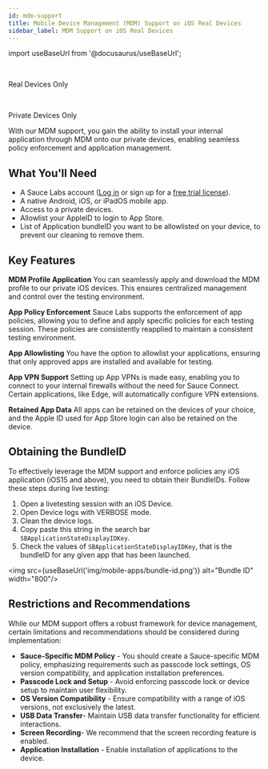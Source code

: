 ```yaml
---
id: mdm-support
title: Mobile Device Management (MDM) Support on iOS Real Devices
sidebar_label: MDM Support on iOS Real Devices
---
```


import useBaseUrl from '@docusaurus/useBaseUrl';

<br/><p><span className="sauceGreen">Real Devices Only</span></p> 
<br/><p><span className="sauceGreen">Private Devices Only</span></p>

With our MDM support, you gain the ability to install your internal application through MDM  onto our private devices, enabling seamless policy enforcement and application management. 

## What You'll Need

- A Sauce Labs account ([Log in](https://accounts.saucelabs.com/am/XUI/#login/) or sign up for a [free trial license](https://saucelabs.com/sign-up)).
- A native Android, iOS, or iPadOS mobile app.
- Access to a private devices.
- Allowlist your AppleID to login to App Store.
- List of Application bundleID you want to be allowlisted on your device, to prevent our cleaning to remove them.  

## Key Features

**MDM Profile Application**
You can seamlessly apply and download the MDM profile to our private iOS devices. This ensures centralized management and control over the testing environment.

**App Policy Enforcement**
Sauce Labs supports the enforcement of app policies, allowing you to define and apply specific policies for each testing session. These policies are consistently reapplied to maintain a consistent testing environment.

**App Allowlisting**
You have the option to allowlist your applications, ensuring that only approved apps are installed and available for testing. 

**App VPN Support**
Setting up App VPNs is made easy, enabling you to connect to your internal firewalls without the need for Sauce Connect. Certain applications, like Edge, will automatically configure VPN extensions.

**Retained App Data**
All apps can be retained on the devices of your choice, and the Apple ID used for App Store login can also be retained on the device.

## Obtaining the BundleID

To effectively leverage the MDM support and enforce policies any iOS application (iOS15 and above), you need to obtain their BundleIDs. Follow these steps during live testing:

1. Open a livetesting session with an iOS Device.
2. Open Device logs with VERBOSE mode.
3. Clean the device logs.
4. Copy paste this string in the search bar `SBApplicationStateDisplayIDKey`.
5. Check the values of `SBApplicationStateDisplayIDKey`, that is the bundleID for any given app that has been launched.

<img src={useBaseUrl('img/mobile-apps/bundle-id.png')} alt="Bundle ID" width="800"/>

## Restrictions and Recommendations

While our MDM support offers a robust framework for device management, certain limitations and recommendations should be considered during implementation:
- **Sauce-Specific MDM Policy** - You should create a Sauce-specific MDM policy, emphasizing requirements such as passcode lock settings, OS version compatibility, and application installation preferences.
- **Passcode Lock and Setup** - Avoid enforcing passcode lock or device setup to maintain user flexibility.
- **OS Version Compatibility** - Ensure compatibility with a range of iOS versions, not exclusively the latest.
- **USB Data Transfer**- Maintain USB data transfer functionality for efficient interactions.
- **Screen Recording**- We recommend that the  screen recording feature is enabled.
- **Application Installation** - Enable installation of applications to the device.

